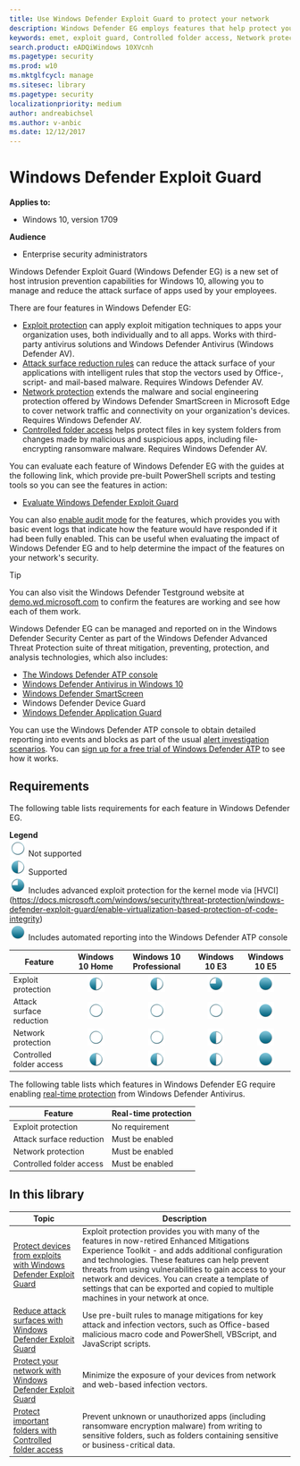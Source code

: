```yaml
---
title: Use Windows Defender Exploit Guard to protect your network
description: Windows Defender EG employs features that help protect your network from threats, including helping prevent ransomware encryption and exploit attacks
keywords: emet, exploit guard, Controlled folder access, Network protection, Exploit protection, Attack surface reduction, hips, host intrusion prevention system
search.product: eADQiWindows 10XVcnh
ms.pagetype: security
ms.prod: w10
ms.mktglfcycl: manage
ms.sitesec: library
ms.pagetype: security
localizationpriority: medium
author: andreabichsel
ms.author: v-anbic
ms.date: 12/12/2017
---
```




# Windows Defender Exploit Guard


**Applies to:**

- Windows 10, version 1709



**Audience**

- Enterprise security administrators

Windows Defender Exploit Guard (Windows Defender EG) is a new set of host intrusion prevention capabilities for Windows 10, allowing you to manage and reduce the attack surface of apps used by your employees.

There are four features in Windows Defender EG:

- [Exploit protection](exploit-protection-exploit-guard.md) can apply exploit mitigation techniques to apps your organization uses, both individually and to all apps. Works with third-party antivirus solutions and Windows Defender Antivirus (Windows Defender AV).
- [Attack surface reduction rules](attack-surface-reduction-exploit-guard.md) can reduce the attack surface of your applications with intelligent rules that stop the vectors used by Office-,  script- and mail-based malware. Requires Windows Defender AV. 
- [Network protection](network-protection-exploit-guard.md) extends the malware and social engineering protection offered by Windows Defender SmartScreen in Microsoft Edge to cover network traffic and connectivity on your organization's devices. Requires Windows Defender AV.
- [Controlled folder access](controlled-folders-exploit-guard.md) helps protect files in key system folders from changes made by malicious and suspicious apps, including file-encrypting ransomware malware. Requires Windows Defender AV.


You can evaluate each feature of Windows Defender EG with the guides at the following link, which provide pre-built PowerShell scripts and testing tools so you can see the features in action:
- [Evaluate Windows Defender Exploit Guard](evaluate-windows-defender-exploit-guard.md)


You can also [enable audit mode](audit-windows-defender-exploit-guard.md) for the features, which provides you with basic event logs that indicate how the feature would have responded if it had been fully enabled. This can be useful when evaluating the impact of Windows Defender EG and to help determine the impact of the features on your network's security.

>[!TIP]
>You can also visit the Windows Defender Testground website at [demo.wd.microsoft.com](https://demo.wd.microsoft.com?ocid=cx-wddocs-testground) to confirm the features are working and see how each of them work.

Windows Defender EG can be managed and reported on in the Windows Defender Security Center as part of the Windows Defender Advanced Threat Protection suite of threat mitigation, preventing, protection, and analysis technologies, which also includes:
- [The Windows Defender ATP console](../windows-defender-atp/windows-defender-advanced-threat-protection.md)
- [Windows Defender Antivirus in Windows 10](../windows-defender-antivirus/windows-defender-antivirus-in-windows-10.md)
- [Windows Defender SmartScreen](../windows-defender-smartscreen/windows-defender-smartscreen-overview.md)
- Windows Defender Device Guard
- [Windows Defender Application Guard](../windows-defender-application-guard/wd-app-guard-overview.md)

You can use the Windows Defender ATP console to obtain detailed reporting into events and blocks as part of the usual [alert investigation scenarios](../windows-defender-atp/investigate-alerts-windows-defender-advanced-threat-protection.md). You can [sign up for a free trial of Windows Defender ATP](https://www.microsoft.com/en-us/WindowsForBusiness/windows-atp?ocid=cx-docs-msa4053440) to see how it works.

## Requirements

The following table lists requirements for each feature in Windows Defender EG. 

**Legend**<br/>
![not supported](./images/ball_empty.png) Not supported<br/>
![supported](./images/ball_50.png) Supported<br/>
![supported, enhanced](./images/ball_75.png) Includes advanced exploit protection for the kernel mode via [HVCI] (https://docs.microsoft.com/windows/security/threat-protection/windows-defender-exploit-guard/enable-virtualization-based-protection-of-code-integrity)<br/>
![supported, full reporting](./images/ball_full.png) Includes automated reporting into the Windows Defender ATP console<br/>

| Feature | Windows 10 Home | Windows 10 Professional | Windows 10 E3 | Windows 10 E5 |
| ----------------- | :------------------------------------: | :---------------------------: | :-------------------------: | :--------------------------------------: |
| Exploit protection | ![supported](./images/ball_50.png) | ![supported](./images/ball_50.png) | ![supported, enhanced](./images/ball_75.png) | ![supported, full reporting](./images/ball_full.png) |
| Attack surface reduction | ![not supported](./images/ball_empty.png) | ![not supported](./images/ball_empty.png) | ![not supported](./images/ball_empty.png) | ![supported, full reporting](./images/ball_full.png) |
| Network protection | ![not supported](./images/ball_empty.png) | ![not supported](./images/ball_empty.png) | ![supported, limited reporting](./images/ball_50.png) | ![supported, full reporting](./images/ball_full.png) |
| Controlled folder access | ![supported, limited reporting](./images/ball_50.png) | ![supported, limited reporting](./images/ball_50.png) | ![supported, limited reporting](./images/ball_50.png) | ![supported, full reporting](./images/ball_full.png) |

The following table lists which features in Windows Defender EG require enabling [real-time protection](../windows-defender-antivirus/configure-real-time-protection-windows-defender-antivirus.md) from Windows Defender Antivirus. 

| Feature | Real-time protection |
|-----------------| ------------------------------------ |
| Exploit protection | No requirement |
| Attack surface reduction | Must be enabled |
| Network protection | Must be enabled |
| Controlled folder access | Must be enabled |

 ## In this library

Topic | Description 
---|---
[Protect devices from exploits with Windows Defender Exploit Guard](exploit-protection-exploit-guard.md) | Exploit protection provides you with many of the features in now-retired Enhanced Mitigations Experience Toolkit - and adds additional configuration and technologies. These features can help prevent  threats from using vulnerabilities to gain access to your network and devices. You can create a template of settings that can be exported and copied to multiple machines in your network at once. 
[Reduce attack surfaces with Windows Defender Exploit Guard](attack-surface-reduction-exploit-guard.md) | Use pre-built rules to manage mitigations for key attack and infection vectors, such as Office-based malicious macro code and PowerShell, VBScript, and JavaScript scripts.   
[Protect your network with Windows Defender Exploit Guard](network-protection-exploit-guard.md) | Minimize the exposure of your devices from network and web-based infection vectors.
[Protect important folders with Controlled folder access](controlled-folders-exploit-guard.md) | Prevent unknown or unauthorized apps (including ransomware encryption malware) from writing to sensitive folders, such as folders containing sensitive or business-critical data. 


